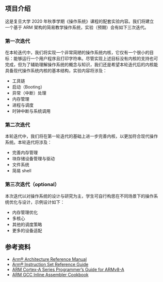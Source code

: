 ## 项目介绍

这是复旦大学 2020 年秋季学期《操作系统》课程的配套实验内容。我们将建立一个基于 ARM 架构的简易教学操作系统，实验（预期）会有如下三次迭代。

### 第一次迭代

在本轮迭代中，我们将实现一个非常简陋的操作系统内核，它仅有一个很小的目标：能够运行一个用户程序且打印字符串。尽管实现上述目标没有内核的支持也可完成，但为了辅助理解操作系统的概念与知识，我们还是希望本轮迭代后的内核能具备现代操作系统内核的基本结构，实验内容将涉及：

- 工具链
- 启动（Booting）
- 异常（中断）处理
- 内存管理
- 进程与调度
- 时钟中断与系统调用

### 第二次迭代

本轮迭代中，我们将在第一轮迭代的基础上进一步完善内核，以更加符合现代操作系统。本轮迭代将涉及：

- 完善内存管理
- 块存储设备管理与驱动
- 文件系统
- 简易 shell

### 第三次迭代（optional）

本次迭代以对操作系统的设计与研究为主，学生可自行构思在不同场景下的操作系统优化与设计，示例设计如下：

- 内存管理优化
- 多核心
- 其他的调度策略
- 更多的设备适配

## 参考资料

- [Arm® Architecture Reference Manual](https://cs140e.sergio.bz/docs/ARMv8-Reference-Manual.pdf)
- [Arm® Instruction Set Reference Guide](https://ipads.se.sjtu.edu.cn/courses/os/reference/arm_isa.pdf)
- [ARM Cortex-A Series Programmer’s Guide for ARMv8-A](https://cs140e.sergio.bz/docs/ARMv8-A-Programmer-Guide.pdf)
- [ARM GCC Inline Assembler Cookbook](https://www.ic.unicamp.br/~celio/mc404-s2-2015/docs/ARM-GCC-Inline-Assembler-Cookbook.pdf)
